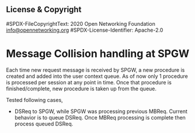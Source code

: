 License & Copyright
----

#SPDX-FileCopyrightText: 2020 Open Networking Foundation <info@opennetworking.org>
#SPDX-License-Identifier: Apache-2.0

# Message Collision handling at SPGW

Each time new request message is received by SPGW, a new procedure is created and
added into the user context queue. As of now only 1 procedure is processed per
session at any point in time. Once that procedure is finished/complete, new 
procedure is taken up from the queue. 

Tested following cases,
- DSReq to SPGW, while SPGW was processing previous MBReq. Current behavior is to
  queue DSReq. Once MBReq processing is complete then process queued DSReq.
